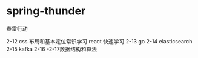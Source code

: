 # spring-thunder
春雷行动


2-12
css 布局和基本定位常识学习
react 快速学习
2-13
go
2-14
elasticsearch
2-15
kafka
2-16 -2-17数据结构和算法
